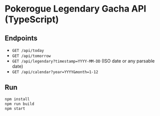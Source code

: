 # Pokerogue Legendary Gacha API (TypeScript)

## Endpoints

- `GET /api/today`
- `GET /api/tomorrow`
- `GET /api/legendary?timestamp=YYYY-MM-DD`  (ISO date or any parsable date)
- `GET /api/calendar?year=YYYY&month=1-12`

## Run

```bash
npm install
npm run build
npm start
```